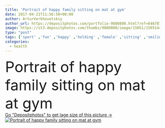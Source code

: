 ```yaml
---
title: 'Portrait of happy family sitting on mat at gym'
date: 2017-04-21T11:56:50+00:00
author: ArturVerkhovetskiy
author_url: https://depositphotos.com/portfolio-9880800.html?ref=64678756
image: https://st3.depositphotos.com/thumbs/9880800/image/15051/150514456/api_thumb_450.jpg?forcejpeg=true
type: "post"
tags: ['sport' ,'fun' ,'happy' ,'holding' ,'female' ,'sitting' ,'smiling' ,'portrait' ,'caucasian' ,'child' ,'family' ,'male' ,'man' ,'kid' ,'lying' ,'woman' ,'having' ,'indoors' ,'gym' ,'floor' ,'blonde' ,'guy' ,'teen' ,'mother' ,'parents' ,'father' ,'dumbbells' ,'mat' ,'workout' ,'selective focus' ,'health club' ,'Exercise Room' ,'fitness center' ,'Fitness Studio' ,'sports center' ,'training sport class' ]
categories: 
  - health
---
```

<div aling="center">
            <font size="60"> Portrait of happy family sitting on mat at gym</font>   
</div>
<div>
    <a href='https://st3.depositphotos.com/thumbs/9880800/image/15051/150514456/api_thumb_450.jpg?forcejpeg=true?ref=64678756' target=_blank > Go "Depositphotos" to get lage size of this picture ->
        <img href='https://st3.depositphotos.com/thumbs/9880800/image/15051/150514456/api_thumb_450.jpg?forcejpeg=true?ref=64678756' src='https://st3.depositphotos.com/9880800/15051/i/950/depositphotos_150514456-stock-photo-portrait-of-happy-family-sitting.jpg?forcejpeg=true' alt='Portrait of happy family sitting on mat at gym' >
    </a>
</div>
